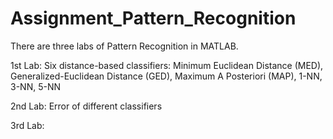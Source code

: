 # Assignment_Pattern_Recognition

There are three labs of Pattern Recognition in MATLAB. 

1st Lab:
Six distance-based classifiers: Minimum Euclidean Distance (MED), Generalized-Euclidean Distance (GED), Maximum A Posteriori (MAP), 1-NN, 3-NN, 5-NN

2nd Lab:
Error of different classifiers

3rd Lab:

